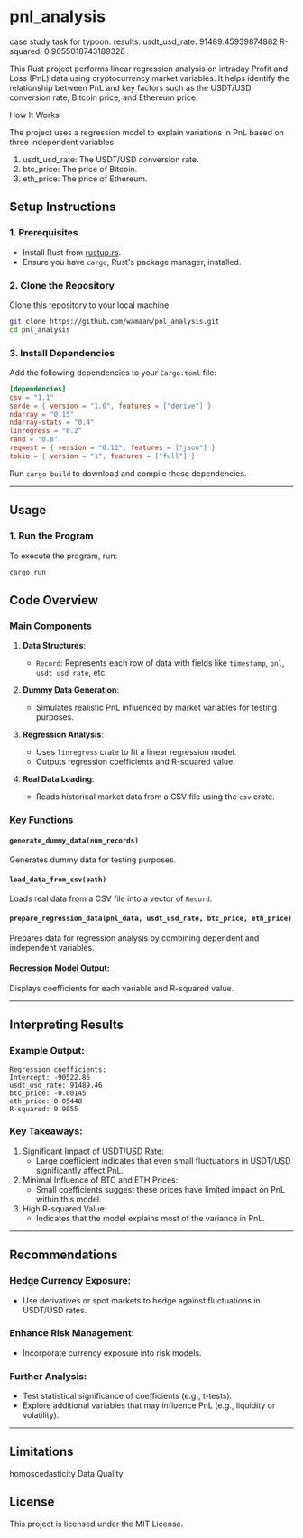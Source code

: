 # pnl_analysis
case study task for typoon.
results:
usdt_usd_rate: 91489.45939874882
R-squared: 0.9055018743189328


This Rust project performs linear regression analysis on intraday Profit and Loss (PnL) data using cryptocurrency market variables. It helps identify the relationship between PnL and key factors such as the USDT/USD conversion rate, Bitcoin price, and Ethereum price.

How It Works

The project uses a regression model to explain variations in PnL based on three independent variables:
1. usdt_usd_rate: The USDT/USD conversion rate.
2. btc_price: The price of Bitcoin.
3. eth_price: The price of Ethereum.

## **Setup Instructions**

### **1. Prerequisites**
- Install Rust from [rustup.rs](https://rustup.rs).
- Ensure you have `cargo`, Rust's package manager, installed.

### **2. Clone the Repository**
Clone this repository to your local machine:
```bash
git clone https://github.com/wamaan/pnl_analysis.git
cd pnl_analysis
```

### **3. Install Dependencies**
Add the following dependencies to your `Cargo.toml` file:
```toml
[dependencies]
csv = "1.1"
serde = { version = "1.0", features = ["derive"] }
ndarray = "0.15"
ndarray-stats = "0.4"
linregress = "0.2"
rand = "0.8"
reqwest = { version = "0.11", features = ["json"] }
tokio = { version = "1", features = ["full"] }
```

Run `cargo build` to download and compile these dependencies.

---

## **Usage**

### **1. Run the Program**
To execute the program, run:
```bash
cargo run
```

## **Code Overview**

### **Main Components**
1. **Data Structures**:
   - `Record`: Represents each row of data with fields like `timestamp`, `pnl`, `usdt_usd_rate`, etc.

2. **Dummy Data Generation**:
   - Simulates realistic PnL influenced by market variables for testing purposes.

3. **Regression Analysis**:
   - Uses `linregress` crate to fit a linear regression model.
   - Outputs regression coefficients and R-squared value.

4. **Real Data Loading**:
   - Reads historical market data from a CSV file using the `csv` crate.

### **Key Functions**
#### `generate_dummy_data(num_records)`
Generates dummy data for testing purposes.

#### `load_data_from_csv(path)`
Loads real data from a CSV file into a vector of `Record`.

#### `prepare_regression_data(pnl_data, usdt_usd_rate, btc_price, eth_price)`
Prepares data for regression analysis by combining dependent and independent variables.

#### Regression Model Output:
Displays coefficients for each variable and R-squared value.

---

## **Interpreting Results**

### Example Output:
```
Regression coefficients:
Intercept: -90522.86
usdt_usd_rate: 91489.46
btc_price: -0.00145
eth_price: 0.05448
R-squared: 0.9055
```

### Key Takeaways:
1. Significant Impact of USDT/USD Rate:
   - Large coefficient indicates that even small fluctuations in USDT/USD significantly affect PnL.
2. Minimal Influence of BTC and ETH Prices:
   - Small coefficients suggest these prices have limited impact on PnL within this model.
3. High R-squared Value:
   - Indicates that the model explains most of the variance in PnL.

---

## **Recommendations**

### Hedge Currency Exposure:
- Use derivatives or spot markets to hedge against fluctuations in USDT/USD rates.
  
### Enhance Risk Management:
- Incorporate currency exposure into risk models.
  
### Further Analysis:
- Test statistical significance of coefficients (e.g., t-tests).
- Explore additional variables that may influence PnL (e.g., liquidity or volatility).

---

## **Limitations**
homoscedasticity
Data Quality

## **License**
This project is licensed under the MIT License.
